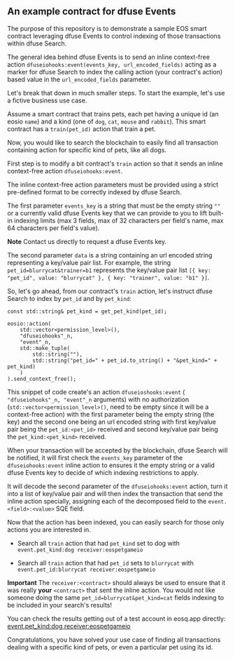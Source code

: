 ## An example contract for dfuse Events

The purpose of this repository is to demonstrate a sample
EOS smart contract leveraging dfuse Events to control indexing
of those transactions within dfuse Search.

The general idea behind dfuse Events is to send an inline context-free
action `dfuseiohooks:event(events_key, url_encoded_fields)` acting
as a marker for dfuse Search to index the calling action (your
contract's action) based value in the `url_encoded_fields` parameter.

Let's break that down in much smaller steps. To start the example,
let's use a fictive business use case.

Assume a smart contract that trains pets, each pet
having a unique id (an eosio `name`) and a kind
(one of `dog`, `cat`, `mouse` and `rabbit`). This smart contract
has a `train(pet_id)` action that train a pet.

Now, you would like to search the blockchain to easily find all
transaction containing action for specific kind of pets, like all
dogs.

First step is to modify a bit contract's `train` action so that it
sends an inline context-free action `dfuseiohooks:event`.

The inline context-free action parameters must be provided using
a strict pre-defined format to be correctly indexed by dfuse Search.

The first parameter `events_key` is a string that must be the empty string
`""` or a currently valid dfuse Events key that we
can provide to you to lift built-in indexing limits (max
3 fields, max of 32 characters per field's name, max 64 characters
per field's value).

**Note** Contact us directly to request a dfuse Events key.

The second parameter `data` is a string containing an url encoded
string representing a key/value pair list. For example, the string
`pet_id=blurrycat&trainer=b1` represents the key/value pair list
`[{ key: "pet_id", value: "blurrycat" }, { key: "trainer", value: "b1" }]`.

So, let's go ahead, from our contract's `train` action, let's
instruct dfuse Search to index by `pet_id` and by `pet_kind`:

```
const std::string& pet_kind = get_pet_kind(pet_id);

eosio::action(
    std::vector<permission_level>(),
    "dfuseiohooks"_n,
    "event"_n,
    std::make_tuple(
        std::string(""),
        std::string("pet_id=" + pet_id.to_string() + "&pet_kind=" + pet_kind)
    )
).send_context_free();
```

This snippet of code create's an action `dfuseioshooks:event` (
`"dfuseiohooks"_n, "event"_n` arguments) with
no authorization (`std::vector<permission_level>()`, need to be empty
since it will be a context-free action) with the first parameter
being the empty string (the key) and the second one being an url
encoded string with first key/value pair being the `pet_id:<pet_id>`
received and second key/value pair being the `pet_kind:<pet_kind>`
received.

When your transaction will be accepted by the blockchain, dfuse Search
will be notified, it will first check the `events_key` parameter of the
`dfuseiohooks:event` inline action to ensures it the empty string
or a valid dfuse Events key to decide of which indexing restrictions to apply.

It will decode the second parameter of the `dfuseiohooks:event`
action, turn it into a list of key/value pair and will then
index the transaction that send the inline action specially,
assigning each of the decomposed field to the `event.<field>:<value>`
SQE field.

Now that the action has been indexed, you can easily search
for those only actions you are interested in.

- Search all `train` action that had `pet_kind` set to dog with
`event.pet_kind:dog receiver:eospetgameio`

- Search all `train` action that had `pet_id` sets to `blurrycat`
with `event.pet_id:blurrycat receiver:eospetgameio`

**Important** The `receiver:<contract>` should always be used to
ensure that it was really **your** `<contract>` that sent the inline action.
You would not like someone doing the same `pet_id=blurrycat&pet_kind=cat`
fields indexing to be included in your search's results!

You can check the results getting out of a test account in eosq.app
directly: [event.pet_kind:dog receiver:eospetgameio](https://eosq.app/search?q=event.pet_kind%253Adog%2520receiver%eospetgameio)

Congratulations, you have solved your use case of finding
all transactions dealing with a specific kind of pets, or even
a particular pet using its id.
